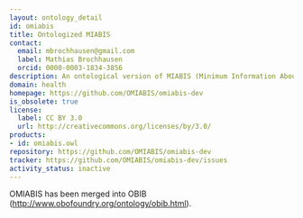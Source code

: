 ```yaml
---
layout: ontology_detail
id: omiabis
title: Ontologized MIABIS
contact:
  email: mbrochhausen@gmail.com
  label: Mathias Brochhausen
  orcid: 0000-0003-1834-3856
description: An ontological version of MIABIS (Minimum Information About BIobank data Sharing)
domain: health
homepage: https://github.com/OMIABIS/omiabis-dev
is_obsolete: true
license:
  label: CC BY 3.0
  url: http://creativecommons.org/licenses/by/3.0/
products:
- id: omiabis.owl
repository: https://github.com/OMIABIS/omiabis-dev
tracker: https://github.com/OMIABIS/omiabis-dev/issues
activity_status: inactive
---
```


OMIABIS has been merged into OBIB (http://www.obofoundry.org/ontology/obib.html).
